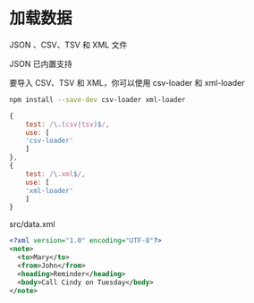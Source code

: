 # 加载数据

JSON 、CSV、TSV 和 XML 文件

JSON 已内置支持

要导入 CSV、TSV 和 XML，你可以使用 csv-loader 和 xml-loader

```bash
npm install --save-dev csv-loader xml-loader
```

```js
{
    test: /\.(csv|tsv)$/,
    use: [
    'csv-loader'
    ]
},
{
    test: /\.xml$/,
    use: [
    'xml-loader'
    ]
}
```

src/data.xml

```xml
<?xml version="1.0" encoding="UTF-8"?>
<note>
  <to>Mary</to>
  <from>John</from>
  <heading>Reminder</heading>
  <body>Call Cindy on Tuesday</body>
</note>
```
